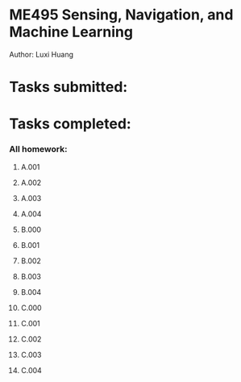 # ME495 Sensing, Navigation, and Machine Learning

Author: Luxi Huang

# Tasks submitted:

# Tasks completed:

### All homework:

1.  A.001
2. A.002
3. A.003
4. A.004


5. B.000
6. B.001
7. B.002
8. B.003
9. B.004          


10. C.000    
11. C.001
12. C.002
13. C.003
14. C.004 
